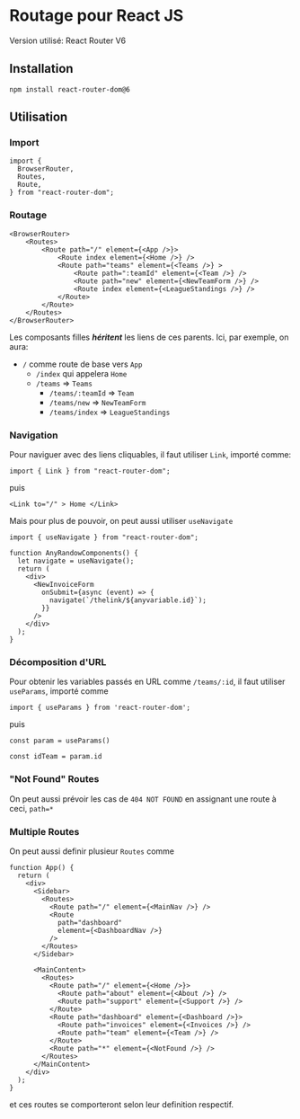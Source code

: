 # Routage pour React JS

Version utilisé: React Router V6

## Installation

```CMD 
npm install react-router-dom@6
```

## Utilisation

### Import
```JS
import {
  BrowserRouter,
  Routes,
  Route,
} from "react-router-dom";
```

### Routage
```JSX
<BrowserRouter> 
    <Routes>
        <Route path="/" element={<App />}>
            <Route index element={<Home />} />
            <Route path="teams" element={<Teams />} >
                <Route path=":teamId" element={<Team />} />
                <Route path="new" element={<NewTeamForm />} />
                <Route index element={<LeagueStandings />} />
            </Route>
        </Route>
    </Routes>
</BrowserRouter>
```
Les composants filles ***héritent*** les liens de ces parents. 
Ici, par exemple, on aura:

- `/` comme route de base vers `App`
  -  `/index` qui appelera `Home`
  -  `/teams` => `Teams`
      -  `/teams/:teamId` => `Team`
      -  `/teams/new` => `NewTeamForm`
      -  `/teams/index` => `LeagueStandings`

### Navigation
Pour naviguer avec des liens cliquables, il faut utiliser `Link`, importé comme:

```JSX
import { Link } from "react-router-dom";
```

puis 

```JSX
<Link to="/" > Home </Link>
```

Mais pour plus de pouvoir, on peut aussi utiliser `useNavigate` 
```JSX
import { useNavigate } from "react-router-dom";

function AnyRandowComponents() {
  let navigate = useNavigate();
  return (
    <div>
      <NewInvoiceForm
        onSubmit={async (event) => {
          navigate(`/thelink/${anyvariable.id}`);
        }}
      />
    </div>
  );
}
```

### Décomposition d'URL

Pour obtenir les variables passés en URL comme `/teams/:id`, il faut utiliser `useParams`, importé comme

```JSX
import { useParams } from 'react-router-dom';
```

puis 

```JSX
const param = useParams()

const idTeam = param.id 
```

### "Not Found" Routes
On peut aussi prévoir les cas de `404 NOT FOUND` en assignant une route à ceci, `path=*`

### Multiple Routes
On peut aussi definir plusieur `Routes` comme

```JSX
function App() {
  return (
    <div>
      <Sidebar>
        <Routes>
          <Route path="/" element={<MainNav />} />
          <Route
            path="dashboard"
            element={<DashboardNav />}
          />
        </Routes>
      </Sidebar>

      <MainContent>
        <Routes>
          <Route path="/" element={<Home />}>
            <Route path="about" element={<About />} />
            <Route path="support" element={<Support />} />
          </Route>
          <Route path="dashboard" element={<Dashboard />}>
            <Route path="invoices" element={<Invoices />} />
            <Route path="team" element={<Team />} />
          </Route>
          <Route path="*" element={<NotFound />} />
        </Routes>
      </MainContent>
    </div>
  );
}
```
et ces routes se comporteront selon leur definition respectif.
